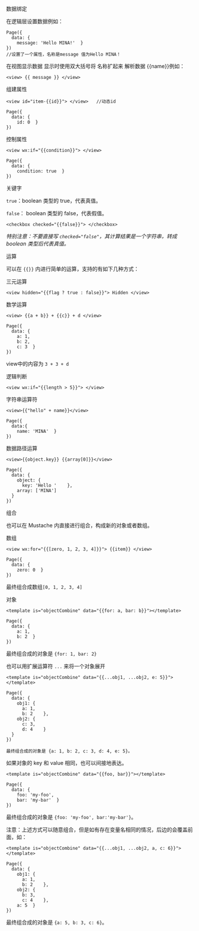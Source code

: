 数据绑定

在逻辑层设置数据例如：

```
Page({
  data: {
    message: 'Hello MINA!'  }
})  
//设置了一个属性，名称是message 值为Hello MINA！
```

在视图显示数据    显示时使用双大括号将 名称扩起来  解析数据  {{name}}例如：

```
<view> {{ message }} </view>
```

组建属性

```
<view id="item-{{id}}"> </view>   //动态id    
```

```
Page({
  data: {
    id: 0  }
})
```

控制属性

```
<view wx:if="{{condition}}"> </view>
```

```
Page({
  data: {
    condition: true  }
})
```

关键字

`true`：boolean 类型的 true，代表真值。

`false`： boolean 类型的 false，代表假值。

```
<checkbox checked="{{false}}"> </checkbox>
```

_特别注意：不要直接写 `checked="false"`，其计算结果是一个字符串，转成 boolean 类型后代表真值。_

运算

可以在 `{{}}` 内进行简单的运算，支持的有如下几种方式：

三元运算

```
<view hidden="{{flag ? true : false}}"> Hidden </view>
```

数学运算

```
<view> {{a + b}} + {{c}} + d </view>
```



```
Page({
  data: {
    a: 1,
    b: 2,
    c: 3  }
})
```



view中的内容为 `3 + 3 + d`

逻辑判断

```
<view wx:if="{{length > 5}}"> </view>
```

字符串运算符

```
<view>{{"hello" + name}}</view>
```

```
Page({
  data:{
    name: 'MINA'  }
})
```

数据路径运算

```
<view>{{object.key}} {{array[0]}}</view>
```



```
Page({
  data: {
    object: {
      key: 'Hello '    },
    array: ['MINA']
  }
})
```



组合

也可以在 Mustache 内直接进行组合，构成新的对象或者数组。

数组

```
<view wx:for="{{[zero, 1, 2, 3, 4]}}"> {{item}} </view>
```

```
Page({
  data: {
    zero: 0  }
})
```

最终组合成数组`[0, 1, 2, 3, 4]`

对象

```
<template is="objectCombine" data="{{for: a, bar: b}}"></template>
```

```
Page({
  data: {
    a: 1,
    b: 2  }
})
```

最终组合成的对象是 `{for: 1, bar: 2}`

也可以用扩展运算符 `...` 来将一个对象展开

```
<template is="objectCombine" data="{{...obj1, ...obj2, e: 5}}"></template>
```



```
Page({
  data: {
    obj1: {
      a: 1,
      b: 2    },
    obj2: {
      c: 3,
      d: 4    }
  }
})
```



```
最终组合成的对象是 {a: 1, b: 2, c: 3, d: 4, e: 5}。
```

如果对象的 key 和 value 相同，也可以间接地表达。

```
<template is="objectCombine" data="{{foo, bar}}"></template>
```

```
Page({
  data: {
    foo: 'my-foo',
    bar: 'my-bar'  }
})
```

最终组合成的对象是 `{foo: 'my-foo', bar:'my-bar'}`。

注意：上述方式可以随意组合，但是如有存在变量名相同的情况，后边的会覆盖前面，如：

```
<template is="objectCombine" data="{{...obj1, ...obj2, a, c: 6}}"></template>
```



```
Page({
  data: {
    obj1: {
      a: 1,
      b: 2    },
    obj2: {
      b: 3,
      c: 4    },
    a: 5  }
})
```



最终组合成的对象是 `{a: 5, b: 3, c: 6}`。